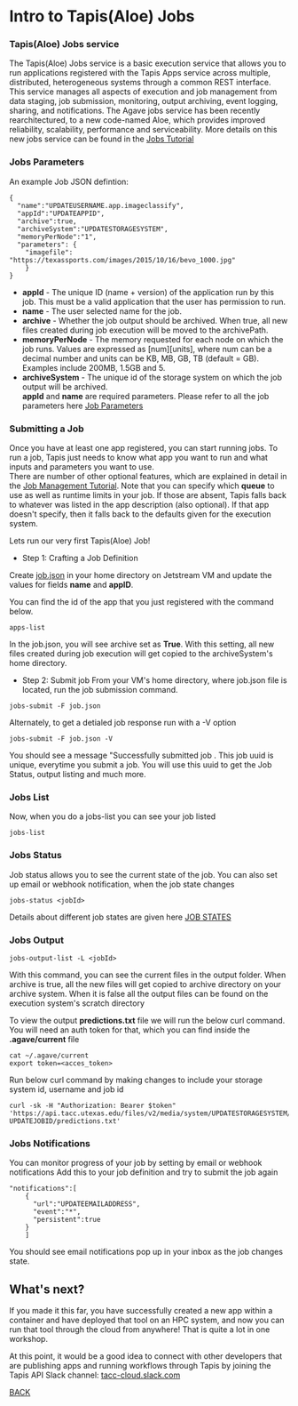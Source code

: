 # Intro to Tapis(Aloe) Jobs

### Tapis(Aloe) Jobs service
The Tapis(Aloe) Jobs service is a basic execution service that allows you to run applications registered with the Tapis Apps service across multiple, distributed, heterogeneous systems through a common REST interface. <br/> This service manages all aspects of execution and job management from data staging, job submission, monitoring, output archiving, event logging, sharing, and notifications. 
The Agave jobs service has been recently rearchitectured, to a new code-named Aloe, which provides improved reliability, scalability, performance and serviceability. More details on this new jobs service can be found in the [Jobs Tutorial](https://tacc-cloud.readthedocs.io/projects/agave/en/latest/agave/guides/jobs/introduction.html)


### Jobs Parameters 
An example Job JSON defintion:
```
{
  "name":"UPDATEUSERNAME.app.imageclassify",
  "appId":"UPDATEAPPID",
  "archive":true,
  "archiveSystem":"UPDATESTORAGESYSTEM",
  "memoryPerNode":"1",
  "parameters": { 
    "imagefile": "https://texassports.com/images/2015/10/16/bevo_1000.jpg"
    } 
}
```
* **appId**	- The unique ID (name + version) of the application run by this job. This must be a valid application that the user has permission to run.
* **name**	-  The user selected name for the job.
* **archive**	-	Whether the job output should be archived. When true, all new files created during job execution will be moved to the archivePath.
* **memoryPerNode**	-	The memory requested for each node on which the job runs. Values are expressed as [num][units], where num can be a decimal number and units can be KB, MB, GB, TB (default = GB). Examples include 200MB, 1.5GB and 5.
* **archiveSystem**	-	The unique id of the storage system on which the job output will be archived. <br/>
**appId** and **name** are required parameters. 
Please refer to all the job parameters here [Job Parameters](https://tacc-cloud.readthedocs.io/projects/agave/en/latest/agave/guides/jobs/aloe-job-changes.html)


### Submitting a Job
Once you have at least one app registered, you can start running jobs.  To run a job, Tapis just needs to know what app you want to run and what inputs and parameters you want to use. <br/>
There are number of other optional features, which are explained in detail in the [Job Management Tutorial](https://tacc-cloud.readthedocs.io/projects/agave/en/latest/agave/guides/jobs/job-submission.html).
Note that you can specify which **queue** to use as well as runtime limits in your job.  If those are absent, Tapis falls back to whatever was listed in the app description (also optional). If that app doesn't specify, then it falls back to the defaults given for the execution system.

Lets run our very first Tapis(Aloe) Job! <br/>

* Step 1: Crafting a Job Definition 

Create [job.json](./templates/job.json) in your home directory on Jetstream VM and update the values for fields **name** and **appID**. 

You can find the id of the app that you just registered with the command below.

```
apps-list
```
In the job.json, you will see archive set as **True**. With this setting, all new files created during job execution will get copied to the archiveSystem's home directory. 


* Step 2: Submit job 
From your VM's home directory, where job.json file is located, run the job submission command. 

```
jobs-submit -F job.json
```

Alternately, to get a detialed job response run with a -V option

```
jobs-submit -F job.json -V
```

You should see a message "Successfully submitted job <jobID>. This job uuid is unique, everytime you submit a job. You will use this uuid to get the Job Status, output listing and much more.


### Jobs List
Now, when you do a jobs-list you can see your job listed


```
jobs-list
```

### Jobs Status
Job status allows you to see the current state of the job. You can also set up email or webhook notification, when the job state changes


```
jobs-status <jobId>
```

Details about different job states are given here [JOB STATES](https://tacc-cloud.readthedocs.io/projects/agave/en/latest/agave/guides/jobs/aloe-job-changes.html#job-states)


### Jobs Output


```
jobs-output-list -L <jobId>
```

With this command, you can see the current files in the output folder. When archive is true, all the new files will get copied to archive directory on your archive system. When it is false all the output files can be found on the execution system's scratch directory

To view the output **predictions.txt** file we will run the below curl command. You will need an auth token for that, which you can find inside the **.agave/current** file

```
cat ~/.agave/current
export token=<acces_token>
```

Run below curl command by making changes to include your storage system id, username and job id

```
curl -sk -H "Authorization: Bearer $token" 'https://api.tacc.utexas.edu/files/v2/media/system/UPDATESTORAGESYSTEM/UPDATEUSER/archive/jobs/job-UPDATEJOBID/predictions.txt'
```



### Jobs Notifications
You can monitor progress of your job by setting by email or webhook notifications
Add this to your job definition and try to submit the job again

```
"notifications":[
    {
      "url":"UPDATEEMAILADDRESS",
      "event":"*",
      "persistent":true
    }
    ]
```

You should see email notifications pop up in your inbox as the job changes state.

## What's next?

If you made it this far, you have successfully created a new app within a container and have deployed that tool on an HPC system, and now you can run that tool through the cloud from anywhere!  That is quite a lot in one workshop.

At this point, it would be a good idea to connect with other developers that are publishing apps and running workflows through Tapis by joining the Tapis API Slack channel: [tacc-cloud.slack.com](https://bit.ly/2XHYJEk)

[BACK](https://tacc.github.io/pearc19-hpc-in-the-cloud/)



